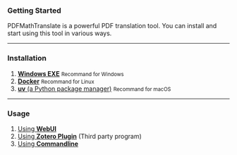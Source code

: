 <!-- CHUNK ID: chunk_451D1544  CHUNK TYPE: header START_LINE:1 -->
### Getting Started

<!-- CHUNK ID: chunk_5534569E  CHUNK TYPE: paragraph START_LINE:3 -->
PDFMathTranslate is a powerful PDF translation tool. You can install and start using this tool in various ways.

<!-- CHUNK ID: h_rule_e4cc56e6  CHUNK TYPE: h_rule START_LINE:5 -->
---

<!-- CHUNK ID: chunk_36D1B1ED  CHUNK TYPE: header START_LINE:7 -->
### Installation

<!-- CHUNK ID: chunk_0CAD1479  CHUNK TYPE: list START_LINE:9 -->
1. [**Windows EXE**](./INSTALLATION_winexe.md) <small>Recommand for Windows</small>
2. [**Docker**](./INSTALLATION_docker.md) <small>Recommand for Linux</small>
3. [**uv** (a Python package manager)](./INSTALLATION_uv.md) <small>Recommand for macOS</small>

<!-- CHUNK ID: h_rule_4ad88646  CHUNK TYPE: h_rule START_LINE:13 -->
---

<!-- CHUNK ID: chunk_047D6F23  CHUNK TYPE: header START_LINE:15 -->
### Usage

<!-- CHUNK ID: chunk_3E32AB82  CHUNK TYPE: list START_LINE:17 -->
1. [Using **WebUI**](./USAGE_webui.md)
2. [Using **Zotero Plugin**](https://github.com/guaguastandup/zotero-pdf2zh) (Third party program)
3. [Using **Commandline**](./USAGE_commandline.md)
